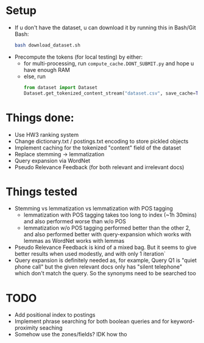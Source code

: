 # Setup
- If u don't have the dataset, u can download it by running this in Bash/Git Bash:
  ```bash
  bash download_dataset.sh
  ```
- Precompute the tokens (for local testing) by either:
    - for multi-processing, run `compute_cache.DONT_SUBMIT.py` and hope u have enough RAM
    - else, run
        ```py
        from dataset import Dataset
        Dataset.get_tokenized_content_stream("dataset.csv", save_cache=True)
        ```


# Things done:
- Use HW3 ranking system
- Change dictionary.txt / postings.txt encoding to store pickled objects
- Implement caching for the tokenized "content" field of the dataset
- Replace stemming -> lemmatization
- Query expansion via WordNet
- Pseudo Relevance Feedback (for both relevant and irrelevant docs)


# Things tested
- Stemming vs lemmatization vs lemmatization with POS tagging
    - lemmatization with POS tagging takes too long to index (~1h 30mins) and also performed worse than w/o POS
    - lemmatization w/o POS tagging performed better than the other 2, and also performed better with query-expansion which works with lemmas as WordNet works with lemmas
- Pseudo Relevance Feedback is kind of a mixed bag. But it seems to give better results when used modestly, and with only 1 iteration`
- Query expansion is definitely needed as, for example, Query Q1 is "quiet phone call" but the given relevant docs only has "silent telephone" which don't match the query. So the synonyms need to be searched too


# TODO
- Add positional index to postings
- Implement phrase searching for both boolean queries and for keyword-proximity seaching
- Somehow use the zones/fields? IDK how tho